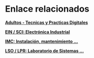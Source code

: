 # Enlace relacionados

**[Adultos - Tecnicas y Practicas Digitales](https://drive.google.com/drive/folders/18xpXxgYhngITwIZIo-BaE69b5Plxiq1D)**


**[EIN / SCI: Electrónica Industrial](https://drive.google.com/drive/folders/1w54IPPCFySc5kX8I16DzeFSLbSA8h7Dj?usp=sharing)**

**[IMC: Instalación, mantenimiento ...](https://drive.google.com/drive/folders/11oJszc78RBcjjiTi4ULlVg26f3zzDgKW?usp=sharing)**

**[LSO / LPR: Laboratorio de Sistemas ...](https://drive.google.com/drive/folders/11SQzWp3FXgxrZknBdhkNbA4q1QADDGCR?usp=sharing)**

